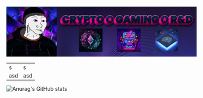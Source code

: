 ![](imgs/p.png)

| | | 
| -- | -- |
| s | s | 
| asd | asd | 


![Anurag's GitHub stats](https://github-readme-stats.vercel.app/api?username=morektz&show_icons=true&theme=radical)
